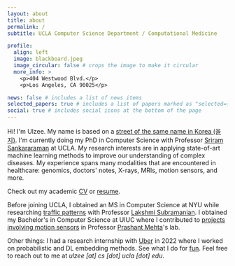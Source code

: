```yaml
---
layout: about
title: about
permalink: /
subtitle: UCLA Computer Science Department / Computational Medicine

profile:
  align: left
  image: blackboard.jpeg
  image_circular: false # crops the image to make it circular
  more_info: >
    <p>404 Westwood Blvd.</p>
    <p>Los Angeles, CA 90025</p>

news: false # includes a list of news items
selected_papers: true # includes a list of papers marked as "selected={true}"
social: true # includes social icons at the bottom of the page
---
```


Hi! I'm Ulzee. My name is based on a [street of the same name in Korea (을지)](https://en.wikipedia.org/wiki/Euljiro). I'm currently doing my PhD in Computer Science with Professor [Sriram Sankararaman](https://web.cs.ucla.edu/~sriram/index.html) at UCLA.
My research interests are in applying state-of-art machine learning methods to improve our understanding of complex diseases.
My experience spans many modalities that are encountered in healthcare: genomics, doctors' notes, X-rays, MRIs, motion sensors, and more.

Check out my academic [CV](/cv/) or [resume](/resume/).

Before joining UCLA, I obtained an MS in Computer Science at NYU while researching [traffic patterns](https://ieeexplore.ieee.org/abstract/document/9052963) with Professor [Lakshmi Subramanian](https://cs.nyu.edu/~lakshmi/Lakshmi/Home.html).
I obtained my Bachelor's in Computer Science at UIUC where I contributed to [projects involving motion sensors](https://www.builtinchicago.org/articles/u-gesture-recognition-platform-rithmio-lands-3m-seed-round-funding) in Professor [Prashant Mehta](https://mehta.mechse.illinois.edu)'s lab.

Other things: I had a research internship with [Uber](https://www.uber.com/us/en/careers/teams/data-science/) in 2022 where I worked on probabilistic and DL embedding methods. See what I do for [fun](https://ulzee.github.io/fun/).
Feel free to reach out to me at *ulzee [at] cs [dot] ucla [dot] edu*.
